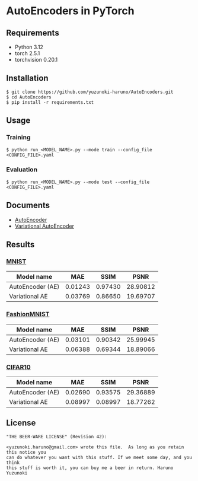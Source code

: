 # AutoEncoders in PyTorch

## Requirements

- Python 3.12
- torch 2.5.1
- torchvision 0.20.1

## Installation

```
$ git clone https://github.com/yuzunoki-haruno/AutoEncoders.git
$ cd AutoEncoders
$ pip install -r requirements.txt
```

## Usage

### Training

```
$ python run_<MODEL_NAME>.py --mode train --config_file <CONFIG_FILE>.yaml
```

### Evaluation

```
$ python run_<MODEL_NAME>.py --mode test --config_file <CONFIG_FILE>.yaml
```

## Documents

- [AutoEncoder](docs/autoencoder.md)
- [Variational AutoEncoder](docs/variational_autoencoder.md)

## Results

### [MNIST](https://docs.pytorch.org/vision/stable/generated/torchvision.datasets.FashionMNIST.html)

| Model name         | MAE     | SSIM    | PSNR     |
| ------------------ |-------- | ------- | -------- |
|  AutoEncoder (AE)  | 0.01243 | 0.97430 | 28.90812 |
|  Variational AE    | 0.03769 | 0.86650 | 19.69707 |

### [FashionMNIST](https://docs.pytorch.org/vision/stable/generated/torchvision.datasets.FashionMNIST.html)

| Model name         | MAE     | SSIM    | PSNR     |
| ------------------ |-------- | ------- | -------- |
|  AutoEncoder (AE)  | 0.03101 | 0.90342 | 25.99945 |
|  Variational AE    | 0.06388 | 0.69344 | 18.89066 |

### [CIFAR10](https://docs.pytorch.org/vision/main/generated/torchvision.datasets.CIFAR10.html)

| Model name         | MAE     | SSIM    | PSNR     |
| ------------------ |-------- | ------- | -------- |
|  AutoEncoder (AE)  | 0.02690 | 0.93575 | 29.36889 |
|  Variational AE    | 0.08997 | 0.08997 | 18.77262 |

## License

```
"THE BEER-WARE LICENSE" (Revision 42):

<yuzunoki.haruno@gmail.com> wrote this file.  As long as you retain this notice you
can do whatever you want with this stuff. If we meet some day, and you think
this stuff is worth it, you can buy me a beer in return. Haruno Yuzunoki
```
